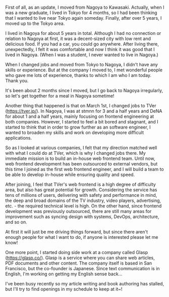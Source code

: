 First of all, as an update, I moved from Nagoya to Kawasaki. Actually, when I was a new graduate, I lived in Tokyo for 4 months, so I had been thinking that I wanted to live near Tokyo again someday. Finally, after over 5 years, I moved up to the Tokyo area.

I lived in Nagoya for about 5 years in total. Although I had no connection or relation to Nagoya at first, it was a decent-sized city with low rent and delicious food. If you had a car, you could go anywhere. After living there, unexpectedly, I felt it was comfortable and now I think it was good that I lived in Nagoya. (When I was a student, I never wanted to live in Nagoya.)

When I changed jobs and moved from Tokyo to Nagoya, I didn't have any skills or experience. But at the company I moved to, I met wonderful people who gave me lots of experience, thanks to which I am who I am today. Thank you.

It's been about 2 months since I moved, but I go back to Nagoya irregularly, so let's get together for a meal in Nagoya sometime!

Another thing that happened is that on March 1st, I changed jobs to TVer (https://tver.jp/). In Nagoya, I was at stmnn for 3 and a half years and DeNA for about 1 and a half years, mainly focusing on frontend engineering at both companies. However, I started to feel a bit bored and stagnant, and I started to think that in order to grow further as an software engineer, I wanted to broaden my skills and work on developing more difficult applications.

So as I looked at various companies, I felt that my direction matched well with what I could do at TVer, which is why I changed jobs there. My immediate mission is to build an in-house web frontend team. Until now, web frontend development has been outsourced to external vendors, but this time I joined as the first web frontend engineer, and I will build a team to be able to develop in-house while ensuring quality and speed.

After joining, I feel that TVer's web frontend is a high degree of difficulty area, but also has great potential for growth. Considering the service has tens of millions of users, delivering with safety and performance in mind, the deep and broad domains of the TV industry, video players, advertising, etc. - the required technical level is high. On the other hand, since frontend development was previously outsourced, there are still many areas for improvement such as syncing design with systems, DevOps, architecture, and so on.

At first it will just be me driving things forward, but since there aren't enough people for what I want to do, if anyone is interested please let me know!

One more point, I started doing side work at a company called Glasp (https://glasp.co/). Glasp is a service where you can share web articles, PDF documents and other content. The company itself is based in San Francisco, but the co-founder is Japanese. Since text communication is in English, I'm working on getting my English sense back...

I've been busy recently so my article writing and book authoring has stalled, but I'll try to find openings in my schedule to keep at it~!
